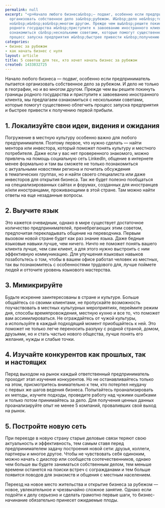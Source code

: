 ```yaml
---
permalink: null
excerpt: "<p>Начало любого бизнеса&nbsp;— подвиг, особенно если предприниматель пытается
  организовать собственное дело за&nbsp;рубежом. И&nbsp;дело не&nbsp;только в&nbsp;географии,
  но&nbsp;и&nbsp;во&nbsp;многом другом. Прежде чем вы&nbsp;решите покинуть границы
  родного государства и&nbsp;приступите к завоеванию иностранного клиента, мы&nbsp;предлагаем
  ознакомиться с&nbsp;несколькими советами, которые помогут существенно облегчить
  процесс запуска предприятия и&nbsp;быстрее привести к&nbsp;получению первой прибыли.</p>"
categories:
- бизнес за рубежом
- как начать бизнес с нуля
layout: article
title: 5 советов для тех, кто хочет начать бизнес за рубежом
created: 1433832725
---
```

<p>Начало любого бизнеса&nbsp;— подвиг, особенно если предприниматель пытается организовать собственное дело за&nbsp;рубежом. И&nbsp;дело не&nbsp;только в&nbsp;географии, но&nbsp;и&nbsp;во&nbsp;многом другом. Прежде чем вы&nbsp;решите покинуть границы родного государства и&nbsp;приступите к завоеванию иностранного клиента, мы&nbsp;предлагаем ознакомиться с&nbsp;несколькими советами, которые помогут существенно облегчить процесс запуска предприятия и&nbsp;быстрее привести к&nbsp;получению первой прибыли.</p>
<h2>1. Локализуйте свои идеи, видения и&nbsp;ожидания</h2>
<p>Погружение в&nbsp;местную культуру особенно важно для любого предпринимателя. Поэтому первое, что нужно сделать&nbsp;— найти ментора или инвестора, который поможет понять культуру и&nbsp;местного потребителя. Даже если у&nbsp;вас нет проверенного знакомого, можно привлечь на&nbsp;помощь социальную сеть LinkedIn, общение в&nbsp;интернете менее формально и&nbsp;там вы&nbsp;сможете не&nbsp;только познакомиться с&nbsp;актуальными новостями региона и&nbsp;почитать обсуждения в&nbsp;тематических группах, но&nbsp;и&nbsp;найти своего специалиста или даже инвесторов для открытия бизнеса. Так&nbsp;же будет полезно пообщаться на&nbsp;специализированных сайтах и&nbsp;форумах, созданных для иностранцев и/или иностранцами, проживающими в&nbsp;этой стране. Там можно найти ответы на&nbsp;еще незаданные вопросы.</p>
<h2>2. Выучите язык</h2>
<p>Это кажется очевидным, однако в&nbsp;мире существует достаточное количество предпринимателей, пренебрегающих этим советом, предпочитая перекладывать общение на&nbsp;переводчика. Первым вызовом новой стране будет как раз знание языка. Даже бедные языковые навыки лучше, чем ничего. Ничто не&nbsp;поможет понять вашего клиента лучше, чем сам клиент, а&nbsp;для этого нужно выстроить с&nbsp;ним эффективную коммуникацию. Для улучшения языковых навыков позаботьтесь о&nbsp;том, чтобы в&nbsp;вашем офисе работал человек из&nbsp;местных, так вы&nbsp;познакомитесь с&nbsp;особенностями трудового для, лучше поймете людей и&nbsp;отточите уровень языкового мастерства.</p>
<h2>3. Мимикрируйте</h2>
<p>Будьте искренне заинтересованы в&nbsp;стране и&nbsp;культуре. Больше общайтесь со&nbsp;своими клиентами, не&nbsp;пропускайте возможность поучаствовать в&nbsp;местных культурных мероприятиях, переймите режим дня, способы времяпровождения, местную кухню и&nbsp;все&nbsp;то, что поможет вам ассимилироваться. Не&nbsp;ограждайтесь от&nbsp;чужой культуры, а&nbsp;используйте в&nbsp;каждый подходящий момент приобщайтесь к&nbsp;ней. Это поможет не&nbsp;только легче переносить разлуку с&nbsp;родной страной, домом, друзьями, но&nbsp;и&nbsp;стать частью нового общества, лучше понять его желания, нужды и&nbsp;слабые точки.</p>
<h2>4. Изучайте конкурентов как прошлых, так и&nbsp;настоящих</h2>
<p>Перед выходом на&nbsp;рынок каждый ответственный предприниматель проходит этап изучения конкурентов. Но&nbsp;не&nbsp;останавливайтесь только на&nbsp;этом, присмотритесь внимательно к&nbsp;тем, кто потерпел неудачу с&nbsp;первых&nbsp;же шагов ведения бизнеса. Попытайтесь проанализировать их&nbsp;методы, изучите подходы, проведите работу над чужими ошибками и&nbsp;только потом принимайтесь за&nbsp;дело. Для получения ценных данных проанализируйте опыт не&nbsp;менее 5&nbsp;компаний, проваливших свой выход на&nbsp;рынок.</p>
<h2>5. Постройте новую сеть</h2>
<p>При переезде в&nbsp;новую страну старые деловые связи теряют свою актуальность и&nbsp;эффективность, тем самым ставя перед предпринимателем задачу построения новой сети: друзья, коллеги, партнеры и&nbsp;многое другое. Чтобы не&nbsp;чувствовать себя одиноким, можно начать с&nbsp;диаспор или сообществ соотечественников, однако чем больше вы&nbsp;будете заниматься собственным делом, тем меньше времени останется на&nbsp;поиски встреч с&nbsp;согражданами и&nbsp;тем больше появится поводов для знакомств и&nbsp;общения с&nbsp;местным населением. </p>
<p>Переезд на&nbsp;новое место жительства и&nbsp;открытие бизнеса за&nbsp;рубежом&nbsp;— новое, увлекательное и&nbsp;чрезвычайно сложное занятие. Однако если подойти к&nbsp;делу серьезно и&nbsp;сделать грамотно первые шаги, то&nbsp;бизнес-начинание обязательно принесет ожидаемые плоды.</p>
